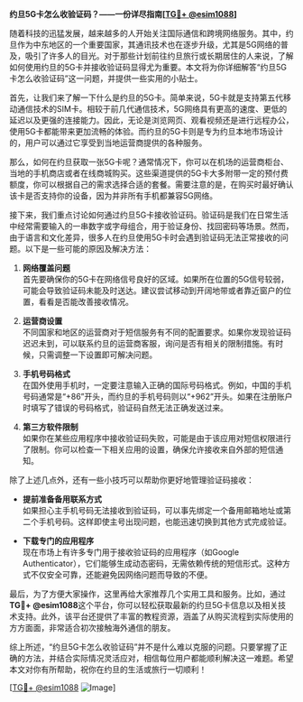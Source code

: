 **约旦5G卡怎么收验证码？——一份详尽指南[[TG💪+ @esim1088](https://t.me/s/esim1088)]**

随着科技的迅猛发展，越来越多的人开始关注国际通信和跨境网络服务。其中，约旦作为中东地区的一个重要国家，其通讯技术也在逐步升级，尤其是5G网络的普及，吸引了许多人的目光。对于那些计划前往约旦旅行或长期居住的人来说，了解如何使用约旦的5G卡并接收验证码显得尤为重要。本文将为你详细解答“约旦5G卡怎么收验证码”这一问题，并提供一些实用的小贴士。

首先，让我们来了解一下什么是约旦的5G卡。简单来说，5G卡就是支持第五代移动通信技术的SIM卡。相较于前几代通信技术，5G网络具有更高的速度、更低的延迟以及更强的连接能力。因此，无论是浏览网页、观看视频还是进行远程办公，使用5G卡都能带来更加流畅的体验。而约旦的5G卡则是专为约旦本地市场设计的，用户可以通过它享受到当地运营商提供的各种服务。

那么，如何在约旦获取一张5G卡呢？通常情况下，你可以在机场的运营商柜台、当地的手机商店或者在线商城购买。这些渠道提供的5G卡大多附带一定的预付费额度，你可以根据自己的需求选择合适的套餐。需要注意的是，在购买时最好确认该卡是否支持你的设备，因为并非所有手机都兼容5G网络。

接下来，我们重点讨论如何通过约旦5G卡接收验证码。验证码是我们在日常生活中经常需要输入的一串数字或字母组合，用于验证身份、找回密码等场景。然而，由于语言和文化差异，很多人在约旦使用5G卡时会遇到验证码无法正常接收的问题。以下是一些可能的原因及解决方法：

1. **网络覆盖问题**  
   首先要确保你的5G卡在网络信号良好的区域。如果所在位置的5G信号较弱，可能会导致验证码未能及时送达。建议尝试移动到开阔地带或者靠近窗户的位置，看看是否能改善接收情况。

2. **运营商设置**  
   不同国家和地区的运营商对于短信服务有不同的配置要求。如果你发现验证码迟迟未到，可以联系约旦的运营商客服，询问是否有相关的限制措施。有时候，只需调整一下设置即可解决问题。

3. **手机号码格式**  
   在国外使用手机时，一定要注意输入正确的国际号码格式。例如，中国的手机号码通常是“+86”开头，而约旦的手机号码则以“+962”开头。如果在注册账户时填写了错误的号码格式，验证码自然无法正确发送过来。

4. **第三方软件限制**  
   如果你在某些应用程序中接收验证码失败，可能是由于该应用对短信权限进行了限制。你可以检查一下相关应用的设置，确保允许接收来自外部的短信通知。

除了上述几点外，还有一些小技巧可以帮助你更好地管理验证码接收：

- **提前准备备用联系方式**  
  如果担心主手机号码无法接收到验证码，可以事先绑定一个备用邮箱地址或第二个手机号码。这样即使主号出现问题，也能迅速切换到其他方式完成验证。

- **下载专门的应用程序**  
  现在市场上有许多专门用于接收验证码的应用程序（如Google Authenticator），它们能够生成动态密码，无需依赖传统的短信形式。这种方式不仅安全可靠，还能避免因网络问题而导致的不便。

最后，为了方便大家操作，这里再给大家推荐几个实用工具和服务。比如，通过**TG💪+ @esim1088**这个平台，你可以轻松获取最新的约旦5G卡信息以及相关技术支持。此外，该平台还提供了丰富的教程资源，涵盖了从购买流程到实际使用的方方面面，非常适合初次接触海外通信的朋友。

综上所述，“约旦5G卡怎么收验证码”并不是什么难以克服的问题。只要掌握了正确的方法，并结合实际情况灵活应对，相信每位用户都能顺利解决这一难题。希望本文对你有所帮助，祝你在约旦的生活或旅行一切顺利！

[[TG💪+ @esim1088](https://t.me/s/esim1088) ![Image](https://i.postimg.cc/4NQfJmqS/Snipaste-2025-05-13-00-14-12.png)]